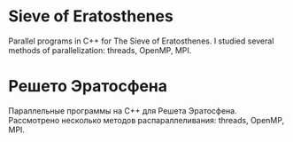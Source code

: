 # Sieve of Eratosthenes
Parallel programs in C++ for The Sieve of Eratosthenes. I studied several methods of parallelization: threads, OpenMP, MPI. 
# Решето Эратосфена
Параллельные программы на C++ для Решета Эратосфена. Рассмотрено несколько методов распараллеливания: threads, OpenMP, MPI.
